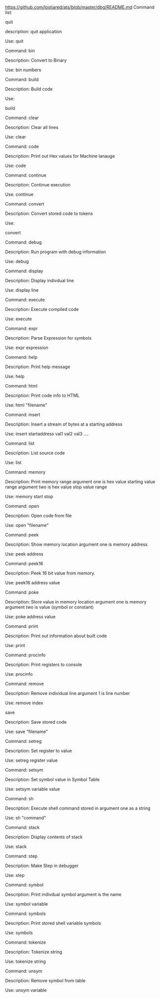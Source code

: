 https://github.com/lostjared/ats/blob/master/dbg/README.md
Command list:

quit

description: quit application

Use: quit

Command: bin

Description: Convert to Binary

Use: bin numbers

Command: build

Description: Build code

Use:

build

Command: clear

Description: Clear all lines

Use: clear

Command: code

Description: Print out Hex values for Machine lanauge

Use: code

Command: continue

Description: Continue execution

Use: continue

Command: convert

Description: Convert stored code to tokens 

Use:

convert

Command: debug

Description: Run program with debug information

Use: debug

Command: display

Description: Display indivdual line

Use: display line

Command: execute

Description: Execute compiled code

Use: execute

Command: expr

Description: Parse Expression for symbols

Use: expr expression

Command: help

Description: Print help message

Use: help

Command: html

Description: Print code info to HTML

Use: html "filename"

Command: insert

Description: Insert a stream of bytes at a starting address

Use: insert startaddress val1 val2 val3 ....

Command: list

Description: List source code

Use: list

Command: memory

Description: Print memory range argument one is hex value starting value range argument two is hex value stop value range

Use: memory start stop

Command: open

Description: Open code from file

Use: open "filename"

Command: peek

Description: Show memory location argument one is memory address

Use: peek address

Command: peek16

Description: Peek 16 bit value from memory.

Use: peek16 address value

Command: poke

Description: Store value in memory location argument one is memory argument two is value (symbol or constant)

Use: poke address value

Command: print

Description: Print out information about built code

Use: print

Command: procinfo

Description: Print registers to console

Use: procinfo

Command: remove

Description: Remove individual line argument 1 is line number

Use: remove index

save

Description: Save stored code

Use: save "filename"

Command: setreg

Description: Set register to value

Use: setreg register value

Command: setsym

Description: Set symbol value in Symbol Table

Use: setsym variable value

Command: sh

Description: Execute shell command stored in argument one as a string

Use: sh "command"

Command: stack

Description: Display contents of stack

Use: stack

Command: step

Description: Make Step in debugger

Use: step

Command: symbol

Description: Print indivdual symbol argument is the name

Use: symbol variable

Command: symbols

Description: Print stored shell variable symbols

Use: symbols

Command: tokenize

Description: Tokenize string

Use: tokenize string

Command: unsym

Description: Remove symbol from table

Use: unsym variable
